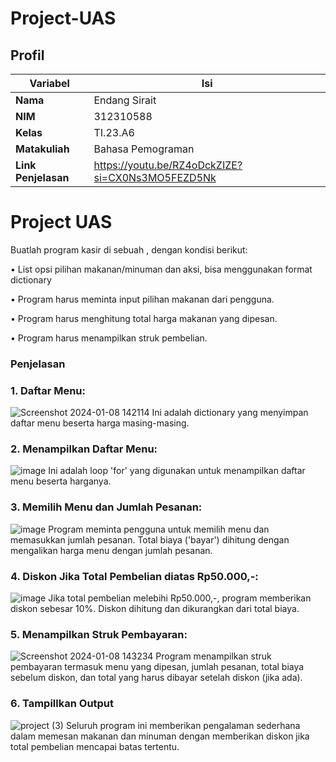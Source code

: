 # Project-UAS
## Profil
| Variabel | Isi |
| -------- | --- |
| **Nama** | Endang Sirait |
| **NIM** | 312310588 |
| **Kelas** | TI.23.A6 |
| **Matakuliah** | Bahasa Pemograman |
| **Link Penjelasan** | https://youtu.be/RZ4oDckZIZE?si=CX0Ns3MO5FEZD5Nk |

# Project UAS

<P>Buatlah program kasir di sebuah , dengan kondisi berikut:</P>
<P>• List opsi pilihan makanan/minuman dan aksi, bisa menggunakan
format dictionary</P>
<P>• Program harus meminta input pilihan makanan dari pengguna.</P>
<P>• Program harus menghitung total harga makanan yang dipesan.</P>
<P>• Program harus menampilkan struk pembelian.</P>

### Penjelasan

### 1. Daftar Menu:
   ![Screenshot 2024-01-08 142114](https://github.com/endangsirait/Project-UAS/assets/148036197/0f9b4b2d-b9d7-45e9-806d-8b063336636e)
 Ini adalah dictionary yang menyimpan daftar menu beserta harga masing-masing.
 
### 2. Menampilkan Daftar Menu:
![image](https://github.com/endangsirait/Project-UAS/assets/148036197/a5e18765-667d-4761-9f8a-aab206565b40)
Ini adalah loop 'for' yang digunakan untuk menampilkan daftar menu beserta harganya.

### 3. Memilih Menu dan Jumlah Pesanan:
![image](https://github.com/endangsirait/Project-UAS/assets/148036197/5611b624-6375-4050-a81a-bbe084ddc460)
Program meminta pengguna untuk memilih menu dan memasukkan jumlah pesanan. Total biaya ('bayar') dihitung dengan mengalikan harga menu dengan jumlah pesanan.

### 4. Diskon Jika Total Pembelian diatas Rp50.000,-:
![image](https://github.com/endangsirait/Project-UAS/assets/148036197/d8eee5a5-c333-494d-8d29-d77411108bb6)
Jika total pembelian melebihi Rp50.000,-, program memberikan diskon sebesar 10%. Diskon dihitung dan dikurangkan dari total biaya.

### 5. Menampilkan Struk Pembayaran:
![Screenshot 2024-01-08 143234](https://github.com/endangsirait/Project-UAS/assets/148036197/f4f36b62-11b6-42e3-908f-61ea98691402)
Program menampilkan struk pembayaran termasuk menu yang dipesan, jumlah pesanan, total biaya sebelum diskon, dan total yang harus dibayar setelah diskon (jika ada).

### 6. Tampillkan Output
![project (3)](https://github.com/endangsirait/Project-UAS/assets/148036197/bee5c39e-0fce-4240-90fe-1bd3c6dc7877)
Seluruh program ini memberikan pengalaman sederhana dalam memesan makanan dan minuman dengan memberikan diskon jika total pembelian mencapai batas tertentu.








